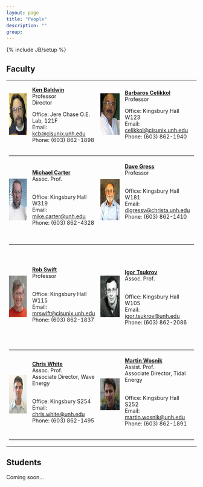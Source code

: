 ```yaml
---
layout: page
title: "People"
description: ""
group: 
---
```

{% include JB/setup %}

Faculty
-------

<table width="100%" border="0" cellpadding="10">
        <tr>
          <td width="16%"><img src="assets/images/people/faculty_kbaldwin.jpg" alt="Kenneth Baldwin, Ph.D., Mechanical Engineering" width="80" height="110" /></td>
          <td width="27%"><p class="style4"><strong><span class="style3"><a href="mailto:kcb@unh.edu">Ken Baldwin</a></span></strong><span class="style3"><br />
            Professor </span><br />
            Director</p>
            <p> Office: Jere Chase O.E. Lab, 121F<br />
              Email: <a href="mailto:kcb@cisunix.unh.edu">kcb@cisunix.unh.edu</a><br />
          Phone: (603)   862-1898</p></td>
          <td width="17%"><img src="assets/images/people/faculty_celikkol.jpg" alt="Barbaros Celikkol, Ph.D., Mechanical Engineering" width="80" height="110" /></td>
          <td width="40%"><p class="style4"><span class="style3"><a href="mailto:barbaros.celikkol@unh.edu"><strong>Barbaros Celikkol</strong></a> <br />
            Professor </span></p>          
            <p>Office: Kingsbury Hall W123<br />
              Email: <a href="mailto:celikkol@cisunix.unh.edu">celikkol@cisunix.unh.edu</a><br />
          Phone:   (603) 862-1940</p></td>
        </tr>
        <tr>
          <td colspan="4"><hr /></td>
        </tr>
        <tr>
          <td><img src="assets/images/people/faculty_carter.jpg" alt="Michael Carter, Ph.D., Electrical and Computer Engineering" width="79" height="110" /></td>
          <td><a href="mailto:mike.carter@unh.edu" class="style8"><strong>Michael Carter</strong></a><br />
              <span class="style10">Assoc. Prof. </span>
            <p><br />
              Office: Kingsbury Hall W319<br />
              Email: <a href="mailto:mike.carter@cisunix.unh.edu">mike.carter@unh.edu</a><br />
          Phone:   (603) 862-4328</p></td>
          <td><img src="assets/images/people/faculty_gress.jpg" alt="David Gress, Ph.D., Civil Engineering" width="80" height="109" /></td>
          <td><a href="mailto:david.gress@unh.edu"><strong>Dave Gress</strong></a><br /> 
            <span class="style1">Professor            </span>
            <p class="style3"><br />
              Office: Kingsbury Hall W181<br />
              Email: <a href="mailto:dlgressv@christa.unh.edu">dlgressv@christa.unh.edu</a><br />
          Phone: (603)   862-1410</p>
          <p>&nbsp;</p>          </td>
        </tr>
        <tr>
          <td colspan="4"><hr /></td>
        </tr>
        <tr>
          <td><img src="assets/images/people/faculty_swift.jpg" alt="Robinson Swift, Ph.D., Mechanical Engineering" width="80" height="110" /></td>
          <td><a href="mailto:mrswift@unh.edu" class="style3"><strong>Rob Swift</strong></a> <br />
            <span class="style1">Professor            </span><br />
              <br />
              <p>Office: Kingsbury Hall W115<br />
              Email: <a href="mailto:mrswift@cisunix.unh.edu">mrswift@cisunix.unh.edu</a><br />
          Phone:   (603) 862-1837</p></td>
          <td><img src="assets/images/people/faculty_tsukrov.jpg" alt="Igor Tsukrov, Ph.D., Mechanical Engineering" width="80" height="110" /></td>
          <td><p class="style5">&nbsp;</p>
            <span class="style5"><a href="mailto:igor.tsukrov@unh.edu"><strong>Igor Tsukrov</strong></a><strong> <br />
            </strong><span class="style1">Assoc. Prof. </span></span> 
            <p> <br />
              Office: Kingsbury Hall W105<br />
              Email: <a href="mailto:igor.tsukrov@unh.edu">igor.tsukrov@unh.edu</a><br />
            Phone: (603)   862-2086</p>
            <p><br />
            </p></td>
        </tr>
        <tr>
          <td colspan="4"><hr /></td>
        </tr>
        <tr>
          <td><img src="assets/images/people/faculty_white.jpg" alt="Christopher White, Ph.D., Mechanical Engineering" width="79" height="102" /></td>
          <td><span class="style3"><a href="mailto:chris.white@unh.edu"><strong>Chris White</strong></a> <br />
              <span class="style1">Assoc. Prof</span></span><span class="style1">. <br />
            Associate Director, Wave Energy 
              </span>
              <p><br />
                Office: Kingsbury  S254<br />
              Email: <a href="mailto:chris.white@unh.edu">chris.white@unh.edu</a><br />
          Phone: (603)   862-1495</p></td>
          <td><img src="assets/images/people/faculty_Wosnik.jpg" alt="Martin Wosnik, Ph.D., Mechanical Engineering" width="79" height="84" /></td>
          <td><strong><span class="style3"><a href="mailto:martin.wosnik@unh.edu">Martin Wosnik</a></span></strong><span class="style3"> <br />
              <span class="style1">Assist. Prof. </span></span><span class="style1"><br />
Associate Director, Tidal Energy</span> 
<p><br />
  Office: Kingsbury Hall S252<br />
              Email: <a href="mailto:martin.wosnik@unh.edu">martin.wosnik@unh.edu</a><br />
          Phone: (603)   862-1891</p></td>
        </tr>
        <tr>
          <td colspan="4"><hr /></td>
        </tr>
</table>



## Students

Coming soon...
